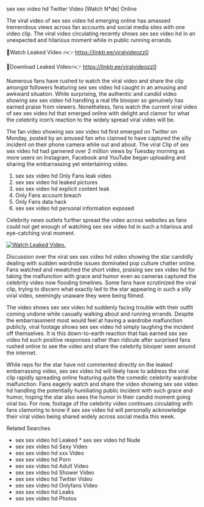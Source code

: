 ﻿sex sex video hd Twitter Video [Watch N*de] Online

The viral video of ﻿sex sex video hd emerging online has amassed tremendous views across fan accounts and social media sites with one video clip. The viral video circulating recently shows ﻿sex sex video hd in an unexpected and hilarious moment while in public running errands. 

🔴Watch Leaked Video 🔥👉  https://linktr.ee/viralvideozz0 

🔴Download Leaked Video🔥👉  https://linktr.ee/viralvideozz0 

Numerous fans have rushed to watch the viral video and share the clip amongst followers featuring ﻿sex sex video hd caught in an amusing and awkward situation. While surprising, the authentic and candid video showing ﻿sex sex video hd handling a real life blooper so genuinely has earned praise from viewers. Nonetheless, fans watch the current viral video of ﻿sex sex video hd that emerged online with delight and clamor for what the celebrity icon’s reaction to the widely spread viral video will be.

The fan video showing ﻿sex sex video hd first emerged on Twitter on Monday, posted by an amused fan who claimed to have captured the silly incident on their phone camera while out and about. The viral Clip of ﻿sex sex video hd had garnered over 2 million views by Tuesday morning as more users on Instagram, Facebook and YouTube began uploading and sharing the embarrassing yet entertaining video. 

1. ﻿sex sex video hd Only Fans leak video
2. ﻿sex sex video hd leaked pictures
3. ﻿sex sex video hd explicit content leak
4. Only Fans account breach
5. Only Fans data hack
6. ﻿sex sex video hd personal information exposed

Celebrity news outlets further spread the video across websites as fans could not get enough of watching ﻿sex sex video hd in such a hilarious and eye-catching viral moment. 

[![Watch Leaked Video.](https://miro.medium.com/v2/resize:fit:828/format:webp/1*cilzJN44JGOrTw9NJCrNHA.gif "Watch Leaked Video")](https://linktr.ee/viralvideozz0)

Discussion over the viral ﻿sex sex video hd video showing the star candidly dealing with sudden wardrobe issues dominated pop culture chatter online. Fans watched and rewatched the short video, praising ﻿sex sex video hd for taking the malfunction with grace and humor even as cameras captured the celebrity video now flooding timelines. Some fans have scrutinized the viral clip, trying to discern what exactly led to the star appearing in such a silly viral video, seemingly unaware they were being filmed.

The video shows ﻿sex sex video hd suddenly facing trouble with their outfit coming undone while casually walking about and running errands. Despite the embarrassment most would feel at having a wardrobe malfunction publicly, viral footage shows ﻿sex sex video hd simply laughing the incident off themselves. It is this down-to-earth reaction that has earned ﻿sex sex video hd such positive responses rather than ridicule after surprised fans rushed online to see the video and share the celebrity blooper seen around the internet.  

While reps for the star have not commented directly on the leaked embarrassing video, ﻿sex sex video hd will likely have to address the viral clip rapidly spreading online featuring quite the comedic celebrity wardrobe malfunction. Fans eagerly watch and share the video showing ﻿sex sex video hd handling the potentially humiliating public incident with such grace and humor, hoping the star also sees the humor in their candid moment going viral too. For now, footage of the celebrity video continues circulating with fans clamoring to know if ﻿sex sex video hd will personally acknowledge their viral video being shared widely across social media this week.

Related Searches
* ﻿sex sex video hd Leaked
﻿* sex sex video hd Nude
* ﻿sex sex video hd Sexy Video
* ﻿sex sex video hd xxx Video
* ﻿sex sex video hd Porn
* ﻿sex sex video hd Adult Video
* ﻿sex sex video hd Shower Video
* ﻿sex sex video hd Twitter Video
* ﻿sex sex video hd Onlyfans Video
* ﻿sex sex video hd Leaks
* ﻿sex sex video hd Photos